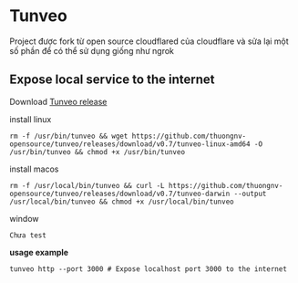 # Tunveo

Project được fork từ open source cloudflared của cloudflare và sửa lại một số phần để có thể sử dụng giống như ngrok

## Expose local service to the internet


Download [Tunveo release](https://github.com/thuongnv-opensource/tunveo/releases)


install linux
```
rm -f /usr/bin/tunveo && wget https://github.com/thuongnv-opensource/tunveo/releases/download/v0.7/tunveo-linux-amd64 -O /usr/bin/tunveo && chmod +x /usr/bin/tunveo
```

install macos
```
rm -f /usr/local/bin/tunveo && curl -L https://github.com/thuongnv-opensource/tunveo/releases/download/v0.7/tunveo-darwin --output /usr/local/bin/tunveo && chmod +x /usr/local/bin/tunveo
```

window
```
Chưa test
```

**usage example**
```
tunveo http --port 3000 # Expose localhost port 3000 to the internet
```
